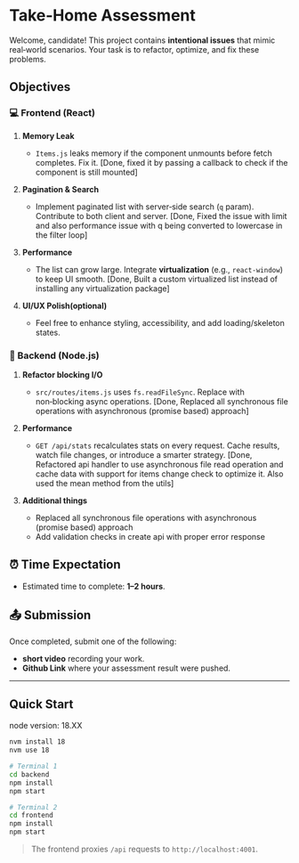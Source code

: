 # Take‑Home Assessment

Welcome, candidate! This project contains **intentional issues** that mimic real‑world scenarios.
Your task is to refactor, optimize, and fix these problems.

## Objectives

### 💻 Frontend (React)

1. **Memory Leak**  
   - `Items.js` leaks memory if the component unmounts before fetch completes. Fix it. [Done, fixed it by passing a callback to check if the component is still mounted]

2. **Pagination & Search**  
   - Implement paginated list with server‑side search (`q` param). Contribute to both client and server. [Done, Fixed the issue with limit and also performance issue with q being converted to lowercase in the filter loop]

3. **Performance**  
   - The list can grow large. Integrate **virtualization** (e.g., `react-window`) to keep UI smooth. [Done, Built a custom virtualized list instead of installing any virtualization package]

4. **UI/UX Polish(optional)**  
   - Feel free to enhance styling, accessibility, and add loading/skeleton states.

### 🔧 Backend (Node.js)

1. **Refactor blocking I/O**  
   - `src/routes/items.js` uses `fs.readFileSync`. Replace with non‑blocking async operations. [Done, Replaced all synchronous file operations with asynchronous (promise based) approach]

2. **Performance**  
   - `GET /api/stats` recalculates stats on every request. Cache results, watch file changes, or introduce a smarter strategy. [Done, Refactored api handler to use asynchronous file read operation and cache data with support for items change check to optimize it. Also used the mean method from the utils]

3. **Additional things**
   - Replaced all synchronous file operations with asynchronous (promise based) approach
   - Add validation checks in create api with proper error response


## ⏰ Time Expectation

- Estimated time to complete: **1–2 hours**.

## 📤 Submission

Once completed, submit one of the following:

- **short video** recording your work.
- **Github Link** where your assessment result were pushed.

---

## Quick Start

node version: 18.XX
```bash
nvm install 18
nvm use 18

# Terminal 1
cd backend
npm install
npm start

# Terminal 2
cd frontend
npm install
npm start
```

> The frontend proxies `/api` requests to `http://localhost:4001`.